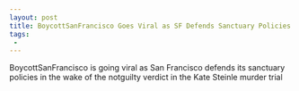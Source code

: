 ```yaml
---
layout: post
title: BoycottSanFrancisco Goes Viral as SF Defends Sanctuary Policies
tags:
 -
---
```

BoycottSanFrancisco is going viral as San Francisco defends its sanctuary policies in the wake of the notguilty verdict in the Kate Steinle murder trial
